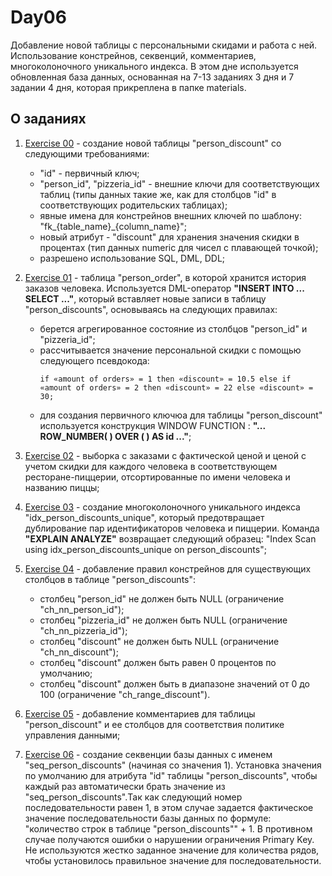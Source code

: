# Day06

Добавление новой таблицы с персональными скидами и работа с ней. Использование констрейнов, секвенций, комментариев, многоколоночного уникального индекса. В этом дне используется обновленная база данных, основанная на 7-13 заданиях 3 дня и 7 задании 4 дня, которая прикреплена в папке materials.

## О заданиях

1. [Exercise 00](https://github.com/Shyrasya/SQL-Bootcamp/tree/main/SQL_beginner.Day06/src/ex00) - создание новой таблицы "person_discount" со следующими требованиями:
	* "id" - первичный ключ;
	* "person_id", "pizzeria_id" - внешние ключи для соответствующих таблиц (типы данных такие же, как для столбцов "id" в соответствующих родительских таблицах);
	* явные имена для констрейнов внешних ключей по шаблону: "fk_{table_name}_{column_name}";
	* новый атрибут - "discount" для хранения значения скидки в процентах (тип данных numeric для чисел с плавающей точкой);
	* разрешено использование SQL, DML, DDL;

2. [Exercise 01](https://github.com/Shyrasya/SQL-Bootcamp/tree/main/SQL_beginner.Day06/src/ex01) - таблица "person_order", в которой хранится история заказов человека. Используется DML-оператор **"INSERT INTO ... SELECT ..."**, который вставляет новые записи в таблицу "person_discounts", основываясь на следующих правилах:
	* берется агрегированное состояние из столбцов "person_id" и "pizzeria_id";
	* рассчитывается значение персональной скидки с помощью следующего псевдокода:
		```
		if «amount of orders» = 1 then «discount» = 10.5 else if «amount of orders» = 2 then «discount» = 22 else «discount» = 30;
		```
	* для создания первичного ключюа для таблицы "person_discount" используется конструкция WINDOW FUNCTION : **"... ROW_NUMBER( ) OVER ( ) AS id ..."**;

3. [Exercise 02](https://github.com/Shyrasya/SQL-Bootcamp/tree/main/SQL_beginner.Day06/src/ex02) - выборка с заказами с фактической ценой и ценой с учетом скидки для каждого человека в соответствующем ресторане-пиццерии, отсортированные по имени человека и названию пиццы;

4. [Exercise 03](https://github.com/Shyrasya/SQL-Bootcamp/tree/main/SQL_beginner.Day06/src/ex03) - создание многоколоночного уникального индекса "idx_person_discounts_unique", который предотвращает дублирование пар идентификаторов человека и пиццерии. Команда **"EXPLAIN ANALYZE"** возвращает следующий образец:
"Index Scan using idx_person_discounts_unique on person_discounts";

5. [Exercise 04](https://github.com/Shyrasya/SQL-Bootcamp/tree/main/SQL_beginner.Day06/src/ex04) - добавление правил констрейнов для существующих столбцов в таблице "person_discounts":
	* столбец "person_id" не должен быть NULL (ограничение "ch_nn_person_id");
	* столбец "pizzeria_id" не должен быть NULL (ограничение "ch_nn_pizzeria_id");
	* столбец "discount" не должен быть NULL (ограничение "ch_nn_discount");
	* cтолбец "discount" должен быть равен 0 процентов по умолчанию;
	* cтолбец "discount" должен быть в диапазоне значений от 0 до 100 (ограничение "ch_range_discount").

5. [Exercise 05](https://github.com/Shyrasya/SQL-Bootcamp/tree/main/SQL_beginner.Day06/src/ex05) - добавление комментариев для таблицы "person_discount" и ее столбцов для соответствия политике управления данными;

6. [Exercise 06](https://github.com/Shyrasya/SQL-Bootcamp/tree/main/SQL_beginner.Day06/src/ex06) - создание секвенции базы данных с именем "seq_person_discounts" (начиная со значения 1). Установка значения по умолчанию для атрибута "id" таблицы "person_discounts", чтобы каждый раз автоматически брать значение из "seq_person_discounts".Так как следующий номер последовательности равен 1, в этом случае задается фактическое значение последовательности базы данных по формуле: "количество строк в таблице "person_discounts"" + 1. В противном случае получаются ошибки о нарушении ограничения Primary Key. Не используются жестко заданное значение для количества рядов, чтобы установилось правильное значение для последовательности.
